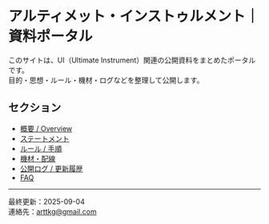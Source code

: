 # アルティメット・インストゥルメント｜資料ポータル

このサイトは、UI（Ultimate Instrument）関連の公開資料をまとめたポータルです。  
目的・思想・ルール・機材・ログなどを整理して公開します。

## セクション
- [概要 / Overview](docs/overview.md)
- [ステートメント](docs/statement.md)
- [ルール / 手順](docs/rules.md)
- [機材・配線](docs/hardware.md)
- [公開ログ / 更新履歴](docs/logs.md)
- [FAQ](docs/faq.md)

---

最終更新：2025-09-04  
連絡先：arttkg@gmail.com
